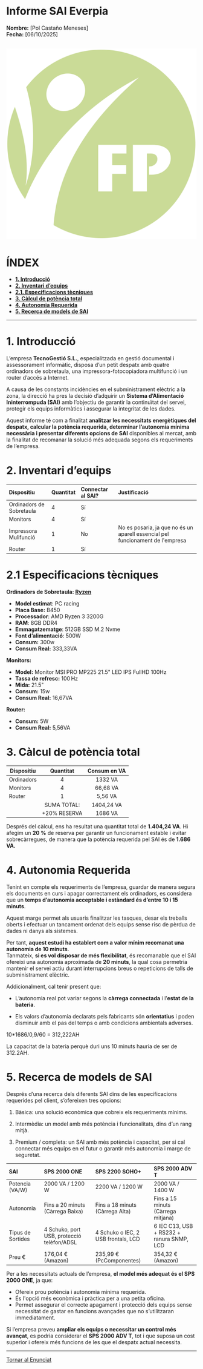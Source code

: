 

# Informe SAI Everpia

**Nombre:** [Pol Castaño Meneses]  
**Fecha:** [06/10/2025]

![Logo Pia](img/Logo.png)
---

# **ÍNDEX**

- [**1. Introducció**](#1-introducció)
- [**2. Inventari d’equips**](#2-inventari-dequips)
- [**2.1. Especificacions tècniques**](#21-especificacions-tècniques)
- [**3. Càlcul de potència total**](#3-càlcul-de-potència-total)
- [**4. Autonomia Requerida**](#4-autonomia-requerida)
- [**5. Recerca de models de SAI**](#5-recerca-de-models-de-sai)

---

# 1. **Introducció**

L’empresa **TecnoGestió S.L.**, especialitzada en gestió documental i assessorament informàtic, disposa d’un petit despatx amb quatre ordinadors de sobretaula, una impressora-fotocopiadora multifunció i un router d’accés a Internet.

A causa de les constants incidències en el subministrament elèctric a la zona, la direcció ha pres la decisió d’adquirir un **Sistema d’Alimentació Ininterrompuda (SAI)** amb l’objectiu de garantir la continuïtat del servei, protegir els equips informàtics i assegurar la integritat de les dades.

Aquest informe té com a finalitat **analitzar les necessitats energètiques del despatx, calcular la potència requerida, determinar l’autonomia mínima necessària i presentar diferents opcions de SAI** disponibles al mercat, amb la finalitat de recomanar la solució més adequada segons els requeriments de l’empresa.

# 2. **Inventari d’equips**

| Dispositiu | Quantitat | Connectar al SAI? | Justificació |
| :---- | :---- | :---- | :---- |
| Ordinadors de Sobretaula | 4 | Sí |  |
| Monitors | 4 | Sí |  |
| Impressora Mulifunció | 1 | No | No es posaria, ja que no és un aparell essencial pel funcionament de l'empresa |
| Router | 1 | Sí |  |

# 2.1 **Especificacions tècniques**

**Ordinadors de Sobretaula: [Ryzen](https://www.pccomponentes.com/pc-racing-ofimatica-amd-ryzen-3200g-8gb-480gb-ssd-windows-11)**

* **Model estimat**: PC racing  
* **Placa Base:** B450  
* **Processador**: AMD Ryzen 3 3200G  
* **RAM**: 8GB DDR4  
* **Emmagatzematge**: 512GB SSD M.2 Nvme  
* **Font d’alimentació**: 500W  
* **Consum:** 300w  
* **Consum Real:** 333,33VA

**Monitors:**

* **Model:** Monitor MSI PRO MP225 21.5" LED IPS FullHD 100Hz  
* **Tassa de refresc:** 100 Hz  
* **Mida:** 21.5"  
* **Consum:** 15w  
* **Consum Real:** 16,67VA

**Router:** 

* **Consum:** 5W  
* **Consum Real:** 5,56VA

# 3. **Càlcul de potència total** 

| Dispositiu | Quantitat | Consum en VA |
| ----- | :---: | :---: |
| Ordinadors | 4 | 1332 VA |
| Monitors | 4 | 66,68 VA |
| Router | 1 | 5,56 VA |
|  | SUMA TOTAL: | 1404,24 VA |
|  | \+20% RESERVA | 1686 VA |

Després del càlcul, ens ha resultat una quantitat total de **1.404,24 VA**. Hi afegim un **20 %** de reserva per garantir un funcionament estable i evitar sobrecàrregues, de manera que la potència requerida pel SAI és de **1.686 VA.**

# 4. **Autonomia Requerida** 

Tenint en compte els requeriments de l’empresa, guardar de manera segura els documents en curs i apagar correctament els ordinadors, es considera que un **temps d’autonomia acceptable i estàndard és d’entre 10 i 15 minuts**.

Aquest marge permet als usuaris finalitzar les tasques, desar els treballs oberts i efectuar un tancament ordenat dels equips sense risc de pèrdua de dades ni danys als sistemes.

Per tant, **aquest estudi ha establert com a valor mínim recomanat una autonomia de 10 minuts**.  
Tanmateix, **si es vol disposar de més flexibilitat**, és recomanable que el SAI ofereixi una autonomia aproximada de **20 minuts**, la qual cosa permetria mantenir el servei actiu durant interrupcions breus o repeticions de talls de subministrament elèctric.

Addicionalment, cal tenir present que:

* L’autonomia real pot variar segons la **càrrega connectada** i l’**estat de la bateria**.

* Els valors d’autonomia declarats pels fabricants són **orientatius** i poden disminuir amb el pas del temps o amb condicions ambientals adverses.

10\*1686/0,9/60 \= 312,222AH

La capacitat de la bateria perquè duri uns 10 minuts hauria de ser de 312.2AH.

# 5. **Recerca de models de SAI** 

Després d’una recerca dels diferents SAI dins de les especificacions requerides pel client, s’ofereixen tres opcions:

1. Bàsica: una solució econòmica que cobreix els requeriments mínims.

2. Intermèdia: un model amb més potència i funcionalitats, dins d’un rang mitjà.

3. Premium / completa: un SAI amb més potència i capacitat, per si cal connectar més equips en el futur o garantir més autonomia i marge de seguretat.

| SAI | SPS 2000 ONE | SPS 2200 SOHO+ | SPS 2000 ADV T |
| :---- | :---- | :---- | :---- |
| Potencia (VA/W) | 2000 VA / 1200 W | 2200 VA / 1200 W | 2000 VA / 1400 W |
| Autonomia | Fins a 20 minuts (Càrrega Baixa) | Fins a 18 minuts (Càrrega Alta) | Fins a 15 minuts (Càrrega mitjana) |
| Tipus de Sortides | 4 Schuko, port USB, protecció telèfon/ADSL | 4 Schuko o IEC, 2 USB frontals, LCD | 6 IEC C13, USB \+ RS232 \+ ranura SNMP, LCD |
| Preu € | 176,04 € (Amazon) | 235,99 € (PcComponentes) | 354,32 € (Amazon) |

Per a les necessitats actuals de l’empresa, **el model més adequat és el SPS 2000 ONE**, ja que:

* Ofereix prou potència i autonomia mínima requerida.  
* És l'opció més econòmica i pràctica per a una petita oficina.  
* Permet assegurar el correcte apagament i protecció dels equips sense necessitat de gastar en funcions avançades que no s’utilitzaran immediatament.

Si l’empresa preveu **ampliar els equips o necessitar un control més avançat**, es podria considerar el **SPS 2000 ADV T**, tot i que suposa un cost superior i ofereix més funcions de les que el despatx actual necessita.

---

[Tornar al Enunciat](README.md) 
